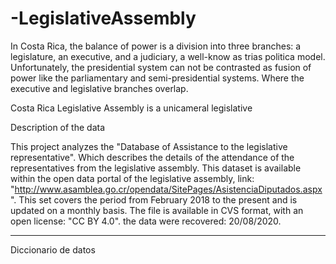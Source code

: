 # -LegislativeAssembly

In Costa Rica, the balance of power is a division into three branches: a legislature, an executive, and a judiciary, a well-know as trias politica model. Unfortunately, the presidential system can not be contrasted as fusion of power like the parliamentary and semi-presidential systems. Where the executive and legislative branches overlap. 

Costa Rica Legislative Assembly is a unicameral legislative 

Description of the data

This project analyzes the "Database of Assistance to the legislative representative". Which describes the details of the attendance of the representatives from the legislative assembly. This dataset is available within the open data portal of the legislative assembly, link: "http://www.asamblea.go.cr/opendata/SitePages/AsistenciaDiputados.aspx". This set covers the period from February 2018 to the present and is updated on a monthly basis. The file is available in CVS format, with an open license: "CC BY 4.0". the data were recovered: 20/08/2020.
  
____________________
Diccionario de datos

